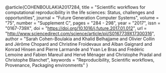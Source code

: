@article{COHENBOULAKIA2017284,
title = "Scientific workflows for computational reproducibility in the life sciences: Status, challenges and opportunities",
journal = "Future Generation Computer Systems",
volume = "75",
number = "Supplement C",
pages = "284 - 298",
year = "2017",
issn = "0167-739X",
doi = "https://doi.org/10.1016/j.future.2017.01.012",
url = "http://www.sciencedirect.com/science/article/pii/S0167739X17300316",
author = "Sarah Cohen-Boulakia and Khalid Belhajjame and Olivier Collin and Jérôme Chopard and Christine Froidevaux and Alban Gaignard and Konrad Hinsen and Pierre Larmande and Yvan Le Bras and Frédéric Lemoine and Fabien Mareuil and Hervé Ménager and Christophe Pradal and Christophe Blanchet",
keywords = "Reproducibility, Scientific workflows, Provenance, Packaging environments"
}